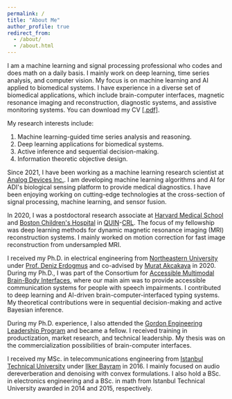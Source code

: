 ```yaml
---
permalink: /
title: "About Me"
author_profile: true
redirect_from: 
  - /about/
  - /about.html
---
```


I am a machine learning and signal processing professional who codes and does math on a daily basis. I mainly work on deep learning, time series analysis, and computer vision. My focus is on machine learning and AI applied to biomedical systems. I have experience in a diverse set of biomedical applications, which include brain-computer interfaces, magnetic resonance imaging and reconstruction, diagnostic systems, and assistive monitoring systems. You can download my CV [[.pdf]](/files/kocanaogullari_cv.pdf).

My research interests include:
1. Machine learning-guided time series analysis and reasoning.
2. Deep learning applications for biomedical systems.
3. Active inference and sequential decision-making.
4. Information theoretic objective design.

Since 2021, I have been working as a machine learning research scientist at [Analog Devices Inc.](https://www.analog.com/en/index.html). I am developing machine learning algorithms and AI for ADI's biological sensing platform to provide medical diagnostics. I have been enjoying working on cutting-edge technologies at the cross-section of signal processing, machine learning, and sensor fusion.

In 2020, I was a postdoctoral research associate at [Harvard Medical School](https://hms.harvard.edu/) and [Boston Children's Hospital](https://www.childrenshospital.org/) in [QUIN](https://research.childrenshospital.org/quin/)-[CRL](http://crl.med.harvard.edu/). The focus of my fellowship was deep learning methods for dynamic magnetic resonance imaging (MRI) reconstruction systems. I mainly worked on motion correction for fast image reconstruction from undersampled MRI.

I received my Ph.D. in electrical engineering from [Northeastern University](https://www.northeastern.edu/) under [Prof. Deniz Erdogmus](https://web.northeastern.edu/deniz/) and co-advised by [Murat Akcakaya](https://sites.google.com/site/muratakcakaya/) in 2020. During my Ph.D., I was part of the Consortium for [Accessible Multimodal Brain-Body Interfaces](https://www.cambi.tech/), where our main aim was to provide accessible communication systems for people with speech impairments. I contributed to deep learning and AI-driven brain-computer-interfaced typing systems. My theoretical contributions were in sequential decision-making and active Bayesian inference.

During my Ph.D. experience, I also attended the [Gordon Engineering Leadership Program](https://gordon.northeastern.edu/) and became a fellow. I received training in productization, market research, and technical leadership. My thesis was on the commercialization possibilities of brain-computer interfaces.

I received my MSc. in telecommunications engineering from [Istanbul Technical University](https://www.itu.edu.tr/en) under [Ilker Bayram](https://ilkerbayram.github.io/) in 2016. I mainly focused on audio dereverberation and denoising with convex formulations. I also hold a BSc. in electronics engineering and a BSc. in math from Istanbul Technical University awarded in 2014 and 2015, respectively.
